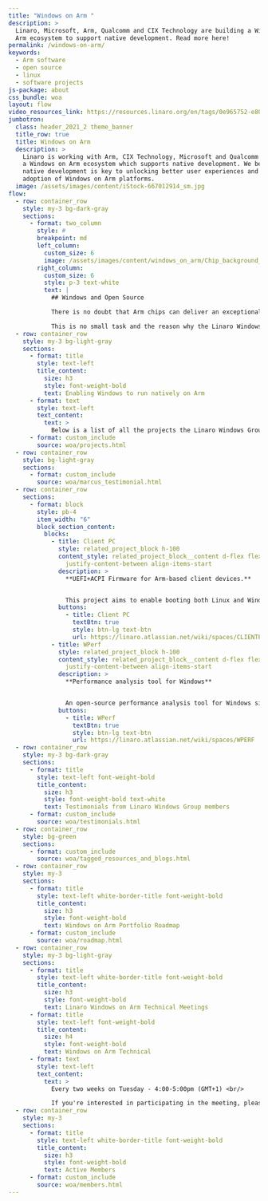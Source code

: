 ```yaml
---
title: "Windows on Arm "
description: >
  Linaro, Microsoft, Arm, Qualcomm and CIX Technology are building a Windows on
  Arm ecosystem to support native development. Read more here!
permalink: /windows-on-arm/
keywords:
  - Arm software
  - open source
  - linux
  - software projects
js-package: about
css_bundle: woa
layout: flow
video_resources_link: https://resources.linaro.org/en/tags/0e965752-e803-4fd8-9a71-f01c5c1a113f
jumbotron:
  class: header_2021_2 theme_banner
  title_row: true
  title: Windows on Arm
  description: >
    Linaro is working with Arm, CIX Technology, Microsoft and Qualcomm to build
    a Windows on Arm ecosystem which supports native development. We believe
    native development is key to unlocking better user experiences and broader
    adoption of Windows on Arm platforms.
  image: /assets/images/content/iStock-667012914_sm.jpg
flow:
  - row: container_row
    style: my-3 bg-dark-gray
    sections:
      - format: two_column
        style: #
        breakpoint: md
        left_column:
          custom_size: 6
          image: /assets/images/content/windows_on_arm/Chip_background_v2.jpg
        right_column:
          custom_size: 6
          style: p-3 text-white
          text: |
            ## Windows and Open Source

            There is no doubt that Arm chips can deliver an exceptional user experience through efficient power consumption, fast performance and all day battery life. But for devices running on Arm-based technology to truly leverage these capabilities, operating systems (OS) need to ensure that open source tools and applications using their OS can run natively on Arm.

            This is no small task and the reason why the Linaro Windows on Arm Group exists - to establish a healthy self-sustaining Arm open source ecosystem for Windows.
  - row: container_row
    style: my-3 bg-light-gray
    sections:
      - format: title
        style: text-left
        title_content:
          size: h3
          style: font-weight-bold
          text: Enabling Windows to run natively on Arm
      - format: text
        style: text-left
        text_content:
          text: >
            Below is a list of all the projects the Linaro Windows Group plans to enable for Windows on Arm. The work the group does to grow the Arm open source ecosystem for Windows involves setting up CI and testing, coordinating with vendors to analyze and fix regressions and establishing relationships with project maintainers.
      - format: custom_include
        source: woa/projects.html
  - row: container_row
    style: bg-light-gray
    sections:
      - format: custom_include
        source: woa/marcus_testimonial.html
  - row: container_row
    sections:
      - format: block
        style: pb-4
        item_width: "6"
        block_section_content:
          blocks:
            - title: Client PC
              style: related_project_block h-100
              content_style: related_project_block__content d-flex flex-column
                justify-content-between align-items-start
              description: >
                **UEFI+ACPI Firmware for Arm-based client devices.**


                This project aims to enable booting both Linux and Windows on ARM based client machines using the same ARM SystemReady SR compliant UEFI/ACPI firmware.
              buttons:
                - title: Client PC
                  textBtn: true
                  style: btn-lg text-btn
                  url: https://linaro.atlassian.net/wiki/spaces/CLIENTPC
            - title: WPerf
              style: related_project_block h-100
              content_style: related_project_block__content d-flex flex-column
                justify-content-between align-items-start
              description: >
                **Performance analysis tool for Windows**


                An open-source performance analysis tool for Windows similar to Linux Perf.
              buttons:
                - title: WPerf
                  textBtn: true
                  style: btn-lg text-btn
                  url: https://linaro.atlassian.net/wiki/spaces/WPERF
  - row: container_row
    style: my-3 bg-dark-gray
    sections:
      - format: title
        style: text-left font-weight-bold
        title_content:
          size: h3
          style: font-weight-bold text-white
          text: Testimonials from Linaro Windows Group members
      - format: custom_include
        source: woa/testimonials.html
  - row: container_row
    style: bg-green
    sections:
      - format: custom_include
        source: woa/tagged_resources_and_blogs.html
  - row: container_row
    style: my-3
    sections:
      - format: title
        style: text-left white-border-title font-weight-bold
        title_content:
          size: h3
          style: font-weight-bold
          text: Windows on Arm Portfolio Roadmap
      - format: custom_include
        source: woa/roadmap.html
  - row: container_row
    style: my-3 bg-light-gray
    sections:
      - format: title
        style: text-left white-border-title font-weight-bold
        title_content:
          size: h3
          style: font-weight-bold
          text: Linaro Windows on Arm Technical Meetings
      - format: title
        style: text-left font-weight-bold
        title_content:
          size: h4
          style: font-weight-bold
          text: Windows on Arm Technical
      - format: text
        style: text-left
        text_content:
          text: >
            Every two weeks on Tuesday - 4:00-5:00pm (GMT+1) <br/>

            If you're interested in participating in the meeting, please contact windowsonarm@linaro.org
  - row: container_row
    style: my-3
    sections:
      - format: title
        style: text-left white-border-title font-weight-bold
        title_content:
          size: h3
          style: font-weight-bold
          text: Active Members
      - format: custom_include
        source: woa/members.html
---
```

